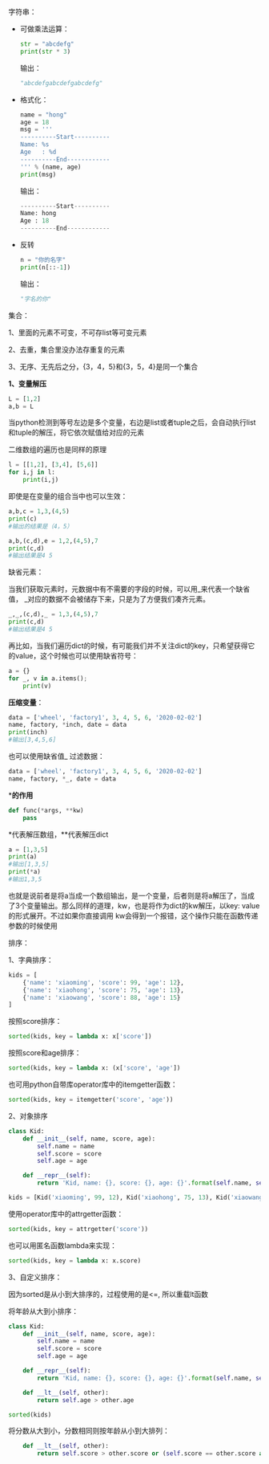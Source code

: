 字符串：

- 可做乘法运算：

  ```python
  str = "abcdefg"
  print(str * 3)
  ```

  输出：

  ```python
  "abcdefgabcdefgabcdefg"
  ```

  

- 格式化：

  ```python
  name = "hong"
  age = 18
  msg = '''
  ----------Start----------
  Name: %s
  Age	: %d
  ----------End------------
  ''' % (name, age)
  print(msg)
  ```

   输出：

  ```python
  ----------Start----------
  Name: hong
  Age : 18
  ----------End------------
  ```

  

- 反转

  ```python
  n = "你的名字"
  print(n[::-1])
  ```

  输出：

  ```python
  "字名的你"
  ```




集合：

1、里面的元素不可变，不可存list等可变元素

2、去重，集合里没办法存重复的元素

3、无序、无先后之分，{3，4，5}和{3，5，4}是同一个集合





**1、变量解压**

```python
L = [1,2]
a,b = L
```

当python检测到等号左边是多个变量，右边是list或者tuple之后，会自动执行list和tuple的解压，将它依次赋值给对应的元素

二维数组的遍历也是同样的原理

```python
l = [[1,2], [3,4], [5,6]]
for i,j in l:
	print(i,j)
```

即使是在变量的组合当中也可以生效：

```python
a,b,c = 1,3,(4,5)
print(c)
#输出的结果是（4，5）

a,b,(c,d),e = 1,2,(4,5),7
print(c,d)
#输出结果是4 5
```

缺省元素：

​	当我们获取元素时，元数据中有不需要的字段的时候，可以用_来代表一个缺省值， _对应的数据不会被储存下来，只是为了方便我们凑齐元素。

```python
_,_,(c,d),_ = 1,3,(4,5),7
print(c,d)
#输出结果是4 5
```

再比如，当我们遍历dict的时候，有可能我们并不关注dict的key，只希望获得它的value，这个时候也可以使用缺省符号：

```python
a = {}
for _, v in a.items();
	print(v)
```

**压缩变量**：

```python
data = ['wheel', 'factory1', 3, 4, 5, 6, '2020-02-02']
name, factory, *inch, date = data
print(inch)
#输出[3,4,5,6]
```

也可以使用缺省值_ 过滤数据：

```python
data = ['wheel', 'factory1', 3, 4, 5, 6, '2020-02-02']
name, factory, *_, date = data
```

***的作用**

```python
def func(*args, **kw)
	pass
```

*代表解压数组，**代表解压dict

```python
a = [1,3,5]
print(a)
#输出[1,3,5]
print(*a)
#输出1,3,5
```

​	也就是说前者是将a当成一个数组输出，是一个变量，后者则是将a解压了，当成了3个变量输出。那么同样的道理，kw，也是将作为dict的kw解压，以key: value的形式展开。不过如果你直接调用 kw会得到一个报错，这个操作只能在函数传递参数的时候使用



排序：

1、字典排序：

```python
kids = [
    {'name': 'xiaoming', 'score': 99, 'age': 12},
    {'name': 'xiaohong', 'score': 75, 'age': 13},
    {'name': 'xiaowang', 'score': 88, 'age': 15}
]
```

按照score排序：

```python
sorted(kids, key = lambda x: x['score'])
```

按照score和age排序：

```python
sorted(kids, key = lambda x: (x['score', 'age'])
```

也可用python自带库operator库中的itemgetter函数：

```python
sorted(kids, key = itemgetter('score', 'age'))
```



2、对象排序

```python
class Kid:
    def __init__(self, name, score, age):
        self.name = name
        self.score = score
        self.age = age

    def __repr__(self):
        return 'Kid, name: {}, score: {}, age: {}'.format(self.name, self.score, self.age)

kids = [Kid('xiaoming', 99, 12), Kid('xiaohong', 75, 13), Kid('xiaowang', 88, 15)]
```

使用operator库中的attrgetter函数：

```python
sorted(kids, key = attrgetter('score'))
```

也可以用匿名函数lambda来实现：

```python
sorted(kids, key = lambda x: x.score)
```



3、自定义排序：

因为sorted是从小到大排序的，过程使用的是<=, 所以重载lt函数

将年龄从大到小排序：

```python
class Kid:
    def __init__(self, name, score, age):
        self.name = name
        self.score = score
        self.age = age

    def __repr__(self):
        return 'Kid, name: {}, score: {}, age: {}'.format(self.name, self.score, self.age)

    def __lt__(self, other):
        return self.age > other.age

sorted(kids)
```

将分数从大到小，分数相同则按年龄从小到大排列：

```python
    def __lt__(self, other):
        return self.score > other.score or (self.score == other.score and self.age < other.age)
```

